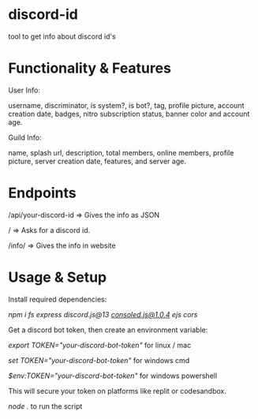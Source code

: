 # discord-id
tool to get info about discord id's

# Functionality & Features


User Info:


username,
discriminator,
is system?,
is bot?,
tag,
profile picture,
account creation date,
badges,
nitro subscription status,
banner color
and account age.


Guild Info:


name, splash url, description, total members, online members, profile picture, server creation date, features, and server age.

# Endpoints


/api/your-discord-id => Gives the info as JSON


/ => Asks for a discord id.


/info/ => Gives the info in website


# Usage & Setup
Install required dependencies:


*npm i fs express discord.js@13 consoled.js@1.0.4 ejs cors*


Get a discord bot token, then create an environment variable:


*export TOKEN="your-discord-bot-token"* for linux / mac


*set TOKEN="your-discord-bot-token"* for windows cmd 


*$env:TOKEN="your-discord-bot-token"* for windows powershell


This will secure your token on platforms like replit or codesandbox.


*node .* to run the script



